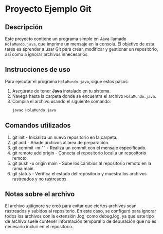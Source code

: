 # Proyecto Ejemplo Git

## Descripción
Este proyecto contiene un programa simple en Java llamado `HolaMundo.java`, que imprime un mensaje en la consola. El objetivo de esta tarea es aprender a usar Git para crear, modificar y gestionar un repositorio, así como a ignorar archivos innecesarios.

## Instrucciones de uso
Para ejecutar el programa `HolaMundo.java`, sigue estos pasos:
1. Asegúrate de tener **Java** instalado en tu sistema.
2. Navega hasta la carpeta donde se encuentra el archivo `HolaMundo.java`.
3. Compila el archivo usando el siguiente comando:
   ```bash
   javac HolaMundo.java

## Comandos utilizados
1. git init - Inicializa un nuevo repositorio en la carpeta.
2. git add <archivo> - Añade archivos al área de preparación.
3. git commit -m "<mensaje>" - Realiza un commit con el mensaje especificado.
4. git remote add origin <URL> - Conecta el repositorio local a un repositorio remoto.
5. git push -u origin main - Sube los cambios al repositorio remoto en la rama main.
6. git status - Verifica el estado del repositorio y muestra los archivos rastreados y no rastreados.

## Notas sobre el archivo
El archivo .gitignore se creó para evitar que ciertos archivos sean rastreados y subidos al repositorio. En este caso, se configuró para ignorar todos los archivos con la extensión .log, como debug.log, ya que este tipo de archivo suele contener información temporal o de depuración que no es necesario incluir en el repositorio.
